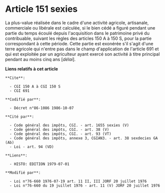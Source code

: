 # Article 151 sexies

La plus-value réalisée dans le cadre d'une activité agricole, artisanale, commerciale ou libérale est calculée, si le bien
cédé a figuré pendant une partie du temps écoulé depuis l'acquisition dans le patrimoine privé du contribuable, suivant les
règles des articles 150 A à 150 S, pour la partie correspondant à cette période. Cette partie est exonérée s'il s'agit d'une
terre agricole qui n'entre pas dans le champ d'application de l'article 691 et qui est exploitée par un agriculteur ayant
exercé son activité à titre principal pendant au moins cinq ans [*délai*].

**Liens relatifs à cet article**

	**Cite**:

	  - CGI 150 A à CGI 150 S
	  - CGI 691

	**Codifié par**:

	  - Décret n°86-1086 1986-10-07

	**Cité par**:

	  - Code général des impôts, CGI. - art. 1655 sexies (V)
	  - Code général des impôts, CGI. - art. 38 (V)
	  - Code général des impôts, CGI. - art. 93 (VT)
	  - Code général des impôts, annexe 3, CGIAN3. - art. 38 sexdecies GA (Ab)
	  - Loi - art. 94 (VD)

	**Liens**:

	  - HISTO: EDITION 1979-07-01

	**Modifié par**:

	  - Loi n°76-660 1976-07-19 art. 11 II, III JORF 20 juillet 1976
	  - Loi n°76-660 du 19 juillet 1976 - art. 11 (V) JORF 20 juillet 1976
